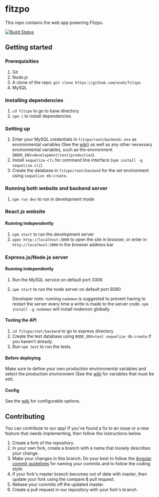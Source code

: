 # fitzpo
This repo contains the web app powering Fitzpo.

[![Build Status](https://travis-ci.org/esoh/fitzpo.svg?branch=master)](https://travis-ci.org/esoh/fitzpo)


## Getting started

### Prerequisities
1. Git
1. Node.js
1. A clone of the repo: `git clone https://github.com/esoh/fitzpo`
1. MySQL

### Installing dependencies
1. `cd fitzpo` to go to base directory
1. `npm i` to install dependencies

### Setting up
1. Enter your MySQL credentials in `fitzpo/root/backend/.env` as environmental variables (See the [wiki](https://github.com/esoh/fitzpo/wiki/Environments,-Secrets,-and-Keys)) as well as any other necessary environmental variables, such as the environment (`NODE_ENV=development|test|production`).
1. Install `sequelize-cli` for command line interface (`npm install -g sequelize-cli`)
1. Create the database in `fitzpo/root/backend` for the set environment using `sequelize db:create`.

### Running both website and backend server
1. `npm run dev` to run in development mode

### React.js website
#### Running independently
1. `npm start` to run the development server
1. `open http://localhost:3000` to open the site in browser, or enter in `http://localhost:3000` in the browser address bar

### Express.js/Node.js server
#### Running independently
1. Run the MySQL service on default port 3306
1. `npm start` to run the node server on default port 8080

    Developer note: running `nodemon` is suggested to prevent having to restart the server every time a write is made to the server code. `npm install -g nodemon` will install nodemon globally.

#### Testing the API
1. `cd fitzpo/root/backend` to go to express directory
1. Create the test database using `NODE_ENV=test sequelize db:create` if you haven't already.
1. Run `npm test` to run the tests.

#### Before deploying
Make sure to define your own production environmental variables and select the production environment (See the [wiki](https://github.com/esoh/fitzpo/wiki/Environments,-Secrets,-and-Keys#production-environment) for variables that must be set).

#### Config
See the [wiki](https://github.com/esoh/fitzpo/wiki/Environments,-Secrets,-and-Keys) for configurable options.

## Contributing
You can contribute to our app! If you've found a fix to an issue or a new feature that needs implementing, then follow the instructions below.

1. Create a fork of the repository.
1. In your own fork, create a branch with a name that loosely describes your change.
1. Make your changes in this branch. Do your best to follow the [Angular commit guidelines](https://github.com/angular/angular.js/blob/master/DEVELOPERS.md#commits) for naming your commits and to follow the coding style.
1. If your fork's master branch becomes out of date with master, then update your fork using the compare & pull request.
1. Rebase your commits off the updated master.
1. Create a pull request in our repository with your fork's branch.
